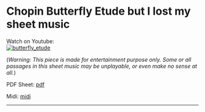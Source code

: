 # **Chopin Butterfly Etude but I lost my sheet music**  
              
Watch on Youtube:           
[![butterfly_etude](http://img.youtube.com/vi/AGTpanDWgkk/0.jpg)](http://www.youtube.com/watch?v=AGTpanDWgkk)   
              
(*Warning: This piece is made for entertainment purpose only. Some or all passages in this sheet music may be unplayable, or even make no sense at all.*) 
              
PDF Sheet: [pdf](pdf/butterfly_etude.pdf)               
              
Midi: [midi](midi/butterfly_etude.mid)    
              
-----         

